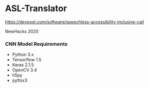 # ASL-Translator
https://devpost.com/software/speechless-accessibility-inclusive-call

NewHacks 2020
### CNN Model Requirements
- Python 3.x
- Tensorflow 1.5
- Keras 2.1.5
- OpenCV 3.4
- h5py
- pyttsx3
